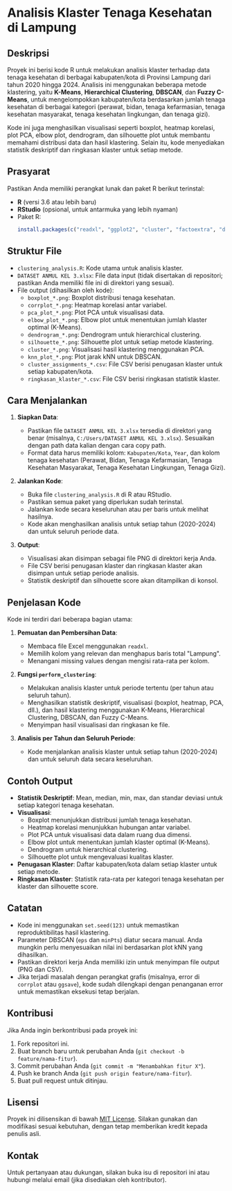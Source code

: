 # Analisis Klaster Tenaga Kesehatan di Lampung

## Deskripsi
Proyek ini berisi kode R untuk melakukan analisis klaster terhadap data tenaga kesehatan di berbagai kabupaten/kota di Provinsi Lampung dari tahun 2020 hingga 2024. Analisis ini menggunakan beberapa metode klastering, yaitu **K-Means**, **Hierarchical Clustering**, **DBSCAN**, dan **Fuzzy C-Means**, untuk mengelompokkan kabupaten/kota berdasarkan jumlah tenaga kesehatan di berbagai kategori (perawat, bidan, tenaga kefarmasian, tenaga kesehatan masyarakat, tenaga kesehatan lingkungan, dan tenaga gizi).

Kode ini juga menghasilkan visualisasi seperti boxplot, heatmap korelasi, plot PCA, elbow plot, dendrogram, dan silhouette plot untuk membantu memahami distribusi data dan hasil klastering. Selain itu, kode menyediakan statistik deskriptif dan ringkasan klaster untuk setiap metode.

## Prasyarat
Pastikan Anda memiliki perangkat lunak dan paket R berikut terinstal:
- **R** (versi 3.6 atau lebih baru)
- **RStudio** (opsional, untuk antarmuka yang lebih nyaman)
- Paket R:
  ```R
  install.packages(c("readxl", "ggplot2", "cluster", "factoextra", "dbscan", "e1071", "tidyr", "dplyr", "corrplot", "psych"))
  ```

## Struktur File
- `clustering_analysis.R`: Kode utama untuk analisis klaster.
- `DATASET ANMUL KEL 3.xlsx`: File data input (tidak disertakan di repositori; pastikan Anda memiliki file ini di direktori yang sesuai).
- File output (dihasilkan oleh kode):
  - `boxplot_*.png`: Boxplot distribusi tenaga kesehatan.
  - `corrplot_*.png`: Heatmap korelasi antar variabel.
  - `pca_plot_*.png`: Plot PCA untuk visualisasi data.
  - `elbow_plot_*.png`: Elbow plot untuk menentukan jumlah klaster optimal (K-Means).
  - `dendrogram_*.png`: Dendrogram untuk hierarchical clustering.
  - `silhouette_*.png`: Silhouette plot untuk setiap metode klastering.
  - `cluster_*.png`: Visualisasi hasil klastering menggunakan PCA.
  - `knn_plot_*.png`: Plot jarak kNN untuk DBSCAN.
  - `cluster_assignments_*.csv`: File CSV berisi penugasan klaster untuk setiap kabupaten/kota.
  - `ringkasan_klaster_*.csv`: File CSV berisi ringkasan statistik klaster.

## Cara Menjalankan
1. **Siapkan Data**:
   - Pastikan file `DATASET ANMUL KEL 3.xlsx` tersedia di direktori yang benar (misalnya, `C:/Users/DATASET ANMUL KEL 3.xlsx`). Sesuaikan dengan path data kalian dengan cara copy path.
   - Format data harus memiliki kolom: `Kabupaten/Kota`, `Year`, dan kolom tenaga kesehatan (Perawat, Bidan, Tenaga Kefarmasian, Tenaga Kesehatan Masyarakat, Tenaga Kesehatan Lingkungan, Tenaga Gizi).

2. **Jalankan Kode**:
   - Buka file `clustering_analysis.R` di R atau RStudio.
   - Pastikan semua paket yang diperlukan sudah terinstal.
   - Jalankan kode secara keseluruhan atau per baris untuk melihat hasilnya.
   - Kode akan menghasilkan analisis untuk setiap tahun (2020-2024) dan untuk seluruh periode data.

3. **Output**:
   - Visualisasi akan disimpan sebagai file PNG di direktori kerja Anda.
   - File CSV berisi penugasan klaster dan ringkasan klaster akan disimpan untuk setiap periode analisis.
   - Statistik deskriptif dan silhouette score akan ditampilkan di konsol.

## Penjelasan Kode
Kode ini terdiri dari beberapa bagian utama:
1. **Pemuatan dan Pembersihan Data**:
   - Membaca file Excel menggunakan `readxl`.
   - Memilih kolom yang relevan dan menghapus baris total "Lampung".
   - Menangani missing values dengan mengisi rata-rata per kolom.

2. **Fungsi `perform_clustering`**:
   - Melakukan analisis klaster untuk periode tertentu (per tahun atau seluruh tahun).
   - Menghasilkan statistik deskriptif, visualisasi (boxplot, heatmap, PCA, dll.), dan hasil klastering menggunakan K-Means, Hierarchical Clustering, DBSCAN, dan Fuzzy C-Means.
   - Menyimpan hasil visualisasi dan ringkasan ke file.

3. **Analisis per Tahun dan Seluruh Periode**:
   - Kode menjalankan analisis klaster untuk setiap tahun (2020-2024) dan untuk seluruh data secara keseluruhan.

## Contoh Output
- **Statistik Deskriptif**: Mean, median, min, max, dan standar deviasi untuk setiap kategori tenaga kesehatan.
- **Visualisasi**:
  - Boxplot menunjukkan distribusi jumlah tenaga kesehatan.
  - Heatmap korelasi menunjukkan hubungan antar variabel.
  - Plot PCA untuk visualisasi data dalam ruang dua dimensi.
  - Elbow plot untuk menentukan jumlah klaster optimal (K-Means).
  - Dendrogram untuk hierarchical clustering.
  - Silhouette plot untuk mengevaluasi kualitas klaster.
- **Penugasan Klaster**: Daftar kabupaten/kota dalam setiap klaster untuk setiap metode.
- **Ringkasan Klaster**: Statistik rata-rata per kategori tenaga kesehatan per klaster dan silhouette score.

## Catatan
- Kode ini menggunakan `set.seed(123)` untuk memastikan reproduktibilitas hasil klastering.
- Parameter DBSCAN (`eps` dan `minPts`) diatur secara manual. Anda mungkin perlu menyesuaikan nilai ini berdasarkan plot kNN yang dihasilkan.
- Pastikan direktori kerja Anda memiliki izin untuk menyimpan file output (PNG dan CSV).
- Jika terjadi masalah dengan perangkat grafis (misalnya, error di `corrplot` atau `ggsave`), kode sudah dilengkapi dengan penanganan error untuk memastikan eksekusi tetap berjalan.

## Kontribusi
Jika Anda ingin berkontribusi pada proyek ini:
1. Fork repositori ini.
2. Buat branch baru untuk perubahan Anda (`git checkout -b feature/nama-fitur`).
3. Commit perubahan Anda (`git commit -m "Menambahkan fitur X"`).
4. Push ke branch Anda (`git push origin feature/nama-fitur`).
5. Buat pull request untuk ditinjau.

## Lisensi
Proyek ini dilisensikan di bawah [MIT License](LICENSE). Silakan gunakan dan modifikasi sesuai kebutuhan, dengan tetap memberikan kredit kepada penulis asli.

## Kontak
Untuk pertanyaan atau dukungan, silakan buka isu di repositori ini atau hubungi melalui email (jika disediakan oleh kontributor).
